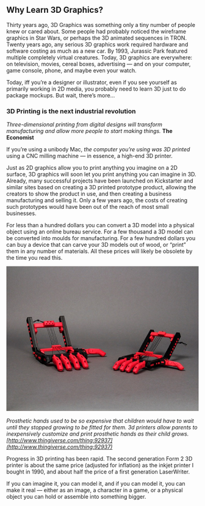 ## Why Learn 3D Graphics?

Thirty years ago, 3D Graphics was something only a tiny number of people knew or cared about. Some people had probably noticed the wireframe graphics in Star Wars, or perhaps the 3D animated sequences in TRON. Twenty years ago, any serious 3D graphics work required hardware and software costing as much as a new car. By 1993, Jurassic Park featured multiple completely virtual creatures. Today, 3D graphics are everywhere: on television, movies, cereal boxes, advertising — and on your computer, game console, phone, and maybe even your watch.

Today, iff you’re a designer or illustrator, even if you see yourself as primarily working in 2D media, you probably need to learn 3D just to do package mockups. But wait, there’s more…

### 3D Printing is the next industrial revolution

*Three-dimensional printing from digital designs will transform manufacturing and allow more people to start making things.* **The Economist**

If you’re using a unibody Mac, _the computer you’re using was 3D printed_ using a CNC milling machine — in essence, a high-end 3D printer.

Just as 2D graphics allow you to print anything you imagine on a 2D surface, 3D graphics will soon let you print anything you can imagine in 3D. Already, many successful projects have been launched on Kickstarter and similar sites based on creating a 3D printed prototype product, allowing the creators to show the product in use, and then creating a business manufacturing and selling it. Only a few years ago, the costs of creating such prototypes would have been out of the reach of most small businesses.

For less than a hundred dollars you can convert a 3D model into a physical object using an online bureau service. For a few thousand a 3D model can be converted into moulds for manufacturing. For a few hundred dollars you can buy a device that can carve your 3D models out of wood, or “print” them in any number of materials. All these prices will likely be obsolete by the time you read this.

![](DraggedImage.jpg)

_Prosthetic hands used to be so expensive that children would have to wait until they stopped growing to be fitted for them. 3d printers allow parents to inexpensively customize and print prosthetic hands as their child grows. [http://www.thingiverse.com/thing:92937](http://www.thingiverse.com/thing:92937)_ 

Progress in 3D printing has been rapid. The second generation Form 2 3D printer is about the same price (adjusted for inflation) as the inkjet printer I bought in 1990, and about half the price of a first generation LaserWriter.

If you can imagine it, you can model it, and if you can model it, you can make it real — either as an image, a character in a game, or a physical object you can hold or assemble into something bigger.

